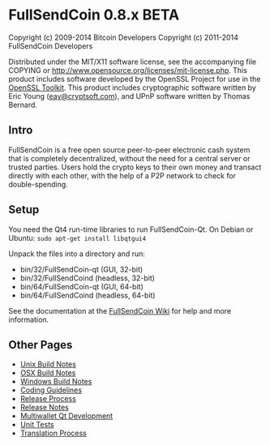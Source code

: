 FullSendCoin 0.8.x BETA
====================

Copyright (c) 2009-2014 Bitcoin Developers
Copyright (c) 2011-2014 FullSendCoin Developers

Distributed under the MIT/X11 software license, see the accompanying
file COPYING or http://www.opensource.org/licenses/mit-license.php.
This product includes software developed by the OpenSSL Project for use in the [OpenSSL Toolkit](http://www.openssl.org/). This product includes
cryptographic software written by Eric Young ([eay@cryptsoft.com](mailto:eay@cryptsoft.com)), and UPnP software written by Thomas Bernard.


Intro
---------------------
FullSendCoin is a free open source peer-to-peer electronic cash system that is
completely decentralized, without the need for a central server or trusted
parties.  Users hold the crypto keys to their own money and transact directly
with each other, with the help of a P2P network to check for double-spending.


Setup
---------------------
You need the Qt4 run-time libraries to run FullSendCoin-Qt. On Debian or Ubuntu:
	`sudo apt-get install libqtgui4`

Unpack the files into a directory and run:

- bin/32/FullSendCoin-qt (GUI, 32-bit)
- bin/32/FullSendCoind (headless, 32-bit)
- bin/64/FullSendCoin-qt (GUI, 64-bit)
- bin/64/FullSendCoind (headless, 64-bit)

See the documentation at the [FullSendCoin Wiki](http://FullSendCoin.info)
for help and more information.


Other Pages
---------------------
- [Unix Build Notes](build-unix.md)
- [OSX Build Notes](build-osx.md)
- [Windows Build Notes](build-msw.md)
- [Coding Guidelines](coding.md)
- [Release Process](release-process.md)
- [Release Notes](release-notes.md)
- [Multiwallet Qt Development](multiwallet-qt.md)
- [Unit Tests](unit-tests.md)
- [Translation Process](translation_process.md)
